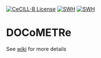 [![CeCILL-B License](https://img.shields.io/badge/Licence-CeCILL--B-brightgreen)](https://github.com/fbuloup/DOCoMETRe/blob/master/LICENCE)
[![SWH](https://archive.softwareheritage.org/badge/origin/https://github.com/TeamICSTECHNOS/Docometre/)](https://archive.softwareheritage.org/browse/origin/?origin_url=https://github.com/TeamICSTECHNOS/Docometre)
[![SWH](https://archive.softwareheritage.org/badge/swh:1:dir:9cfad3d2a27496ace047bdca6888c69415426141/)](https://archive.softwareheritage.org/swh:1:dir:9cfad3d2a27496ace047bdca6888c69415426141;origin=https://github.com/TeamICSTECHNOS/Docometre;visit=swh:1:snp:d3f73bb13d422b12fde8a89eecb43a61c6fc3e39;anchor=swh:1:rev:b72025301b2d5f8531975bcacb5a6a57a66c2573)

# DOCoMETRe

See [wiki](https://github.com/fbuloup/DOCoMETRe/wiki) for more details
